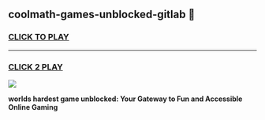 
## coolmath-games-unblocked-gitlab 👋
<h3>
<a href="https://premium.freeplayer.one?title=coolmath-games-unblocked-gitlab&ref=14F">CLICK TO PLAY</a></h3>
<hr>

<h3>
<a href="https://premium.freeplayer.one?title=coolmath-games-unblocked-gitlab&ref=14F">CLICK 2 PLAY</a>
  
</h3>

<a href="https://premium.freeplayer.one?title=coolmath-games-unblocked-gitlab&ref=12F/"><img src="https://clearcache.store/games.png"></a>


**worlds hardest game unblocked: Your Gateway to Fun and Accessible Online Gaming**
